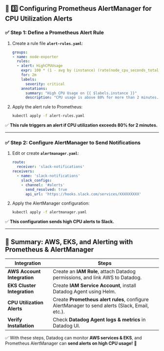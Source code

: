## **🔹 3️⃣ Configuring Prometheus AlertManager for CPU Utilization Alerts**

### ✅ **Step 1: Define a Prometheus Alert Rule**
1. Create a rule file **`alert-rules.yaml`**:
   ```yaml
   groups:
   - name: node-exporter
     rules:
     - alert: HighCPUUsage
       expr: 100 * (1 - avg by (instance) (rate(node_cpu_seconds_total{mode="idle"}[5m]))) > 80
       for: 2m
       labels:
         severity: critical
       annotations:
         summary: "High CPU Usage on {{ $labels.instance }}"
         description: "CPU usage is above 80% for more than 2 minutes."
   ```
2. Apply the alert rule to Prometheus:
   ```bash
   kubectl apply -f alert-rules.yaml
   ```
✅ **This rule triggers an alert if CPU utilization exceeds 80% for 2 minutes.**

---

### ✅ **Step 2: Configure AlertManager to Send Notifications**
1. Edit or create **`alertmanager.yaml`**:
   ```yaml
   route:
     receiver: 'slack-notifications'
   receivers:
     - name: 'slack-notifications'
       slack_configs:
       - channel: '#alerts'
         send_resolved: true
         api_url: 'https://hooks.slack.com/services/XXXXXXXXX'
   ```
2. Apply the AlertManager configuration:
   ```bash
   kubectl apply -f alertmanager.yaml
   ```
✅ **This configuration sends high CPU alerts to Slack.**

---

## **🚀 Summary: AWS, EKS, and Alerting with Prometheus & AlertManager**
| **Integration** | **Steps** |
|---------------|---------|
| **AWS Account Integration** | Create an **IAM Role**, attach Datadog permissions, and link AWS to Datadog. |
| **EKS Cluster Integration** | Create **IAM Service Account**, install Datadog Agent using Helm. |
| **CPU Utilization Alerts** | Create **Prometheus alert rules**, configure AlertManager to send alerts (Slack, Email, etc.). |
| **Verify Installation** | Check **Datadog Agent logs & metrics** in Datadog UI. |

✅ With these steps, Datadog can monitor **AWS services & EKS**, and Prometheus AlertManager can **send alerts on high CPU usage!** 🚀

